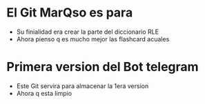 # El Git MarQso es para 
- Su finialidad era crear la parte del diccionario RLE 
- Ahora pienso q es mucho mejor las flashcard acuales 

# Primera version del Bot telegram
- Este Git servira para almacenar la 1era version 
- Ahora q esta limpio